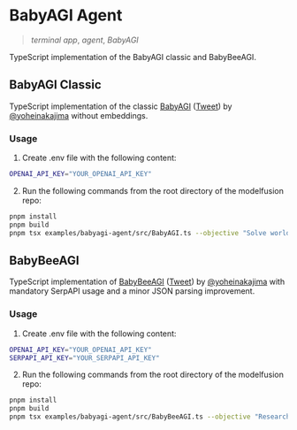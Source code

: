# BabyAGI Agent

> _terminal app_, _agent_, _BabyAGI_

TypeScript implementation of the BabyAGI classic and BabyBeeAGI.

## BabyAGI Classic

TypeScript implementation of the classic [BabyAGI](https://github.com/yoheinakajima/babyagi/blob/main/classic/babyagi.py) ([Tweet](https://twitter.com/yoheinakajima/status/1640934493489070080)) by [@yoheinakajima](https://twitter.com/yoheinakajima) without embeddings.

### Usage

1. Create .env file with the following content:

```sh
OPENAI_API_KEY="YOUR_OPENAI_API_KEY"
```

2. Run the following commands from the root directory of the modelfusion repo:

```sh
pnpm install
pnpm build
pnpm tsx examples/babyagi-agent/src/BabyAGI.ts --objective "Solve world hunger."
```

## BabyBeeAGI

TypeScript implementation of [BabyBeeAGI](https://github.com/yoheinakajima/babyagi/blob/main/classic/BabyBeeAGI.py) ([Tweet](https://twitter.com/yoheinakajima/status/1652732735344246784)) by [@yoheinakajima](https://twitter.com/yoheinakajima) with mandatory SerpAPI usage and a minor JSON parsing improvement.

### Usage

1. Create .env file with the following content:

```sh
OPENAI_API_KEY="YOUR_OPENAI_API_KEY"
SERPAPI_API_KEY="YOUR_SERPAPI_API_KEY"
```

2. Run the following commands from the root directory of the modelfusion repo:

```sh
pnpm install
pnpm build
pnpm tsx examples/babyagi-agent/src/BabyBeeAGI.ts --objective "Research and write a short text about the BabyAGI project"
```
